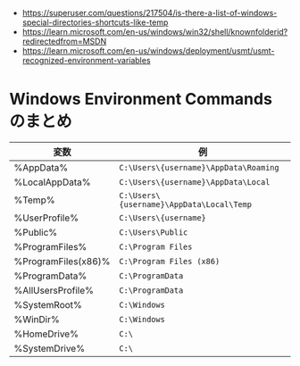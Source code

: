 
* https://superuser.com/questions/217504/is-there-a-list-of-windows-special-directories-shortcuts-like-temp
* https://learn.microsoft.com/en-us/windows/win32/shell/knownfolderid?redirectedfrom=MSDN
* https://learn.microsoft.com/en-us/windows/deployment/usmt/usmt-recognized-environment-variables


# Windows Environment Commands　のまとめ

|変数|例|
|-|-|
|%AppData%|`C:\Users\{username}\AppData\Roaming`|
|%LocalAppData%|`C:\Users\{username}\AppData\Local`|
|%Temp%|`C:\Users\{username}\AppData\Local\Temp`|
|%UserProfile%|`C:\Users\{username}`|
|%Public%|`C:\Users\Public`|
|%ProgramFiles%|`C:\Program Files`|
|%ProgramFiles(x86)%|`C:\Program Files (x86)`|
|%ProgramData%|`C:\ProgramData`|
|%AllUsersProfile% |`C:\ProgramData`|
|%SystemRoot%|`C:\Windows`|
|%WinDir%|`C:\Windows`|
|%HomeDrive%|`C:\`|
|%SystemDrive%|`C:\`|

